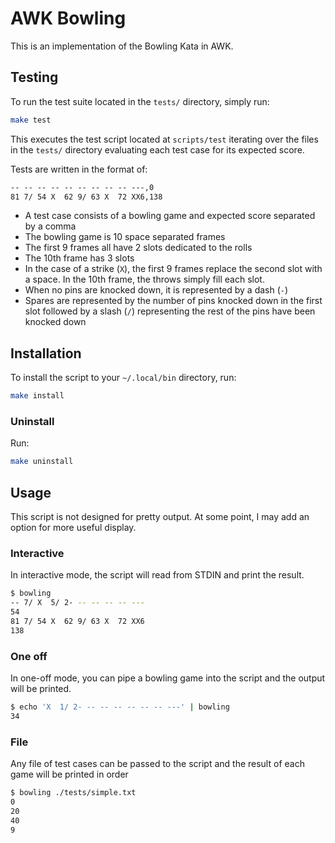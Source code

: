 # AWK Bowling

This is an implementation of the Bowling Kata in AWK.

## Testing

To run the test suite located in the `tests/` directory, simply run:

```bash
make test
```

This executes the test script located at `scripts/test` iterating over the files in the `tests/` directory evaluating each test case for its expected score.

Tests are written in the format of:

```txt
-- -- -- -- -- -- -- -- -- ---,0
81 7/ 54 X  62 9/ 63 X  72 XX6,138
```

- A test case consists of a bowling game and expected score separated by a comma
- The bowling game is 10 space separated frames
- The first 9 frames all have 2 slots dedicated to the rolls
- The 10th frame has 3 slots
- In the case of a strike (`X`), the first 9 frames replace the second slot with a space. In the 10th frame, the throws simply fill each slot.
- When no pins are knocked down, it is represented by a dash (`-`)
- Spares are represented by the number of pins knocked down in the first slot followed by a slash (`/`) representing the rest of the pins have been knocked down

## Installation

To install the script to your `~/.local/bin` directory, run:

```bash
make install
```

### Uninstall

Run:

```bash
make uninstall
```

## Usage

This script is not designed for pretty output. At some point, I may add an option for more useful display.

### Interactive

In interactive mode, the script will read from STDIN and print the result.

```bash
$ bowling
-- 7/ X  5/ 2- -- -- -- -- ---
54
81 7/ 54 X  62 9/ 63 X  72 XX6
138
```

### One off

In one-off mode, you can pipe a bowling game into the script and the output will be printed.

```bash
$ echo 'X  1/ 2- -- -- -- -- -- -- ---' | bowling
34
```

### File

Any file of test cases can be passed to the script and the result of each game will be printed in order

```bash
$ bowling ./tests/simple.txt
0
20
40
9
```
